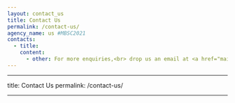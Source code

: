 ```yaml
---
layout: contact_us
title: Contact Us
permalink: /contact-us/
agency_name: us #MBSC2021
contacts:
  - title: 
    content:
      - other: For more enquiries,<br> drop us an email at <a href="mailto:URA_mbsc@ura.gov.sg">URA_mbsc@ura.gov.sg</a> 
---
```


---
title: Contact Us
permalink: /contact-us/

---
